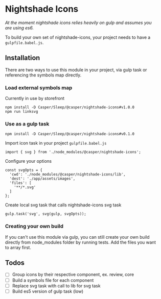 # Nightshade Icons

_At the moment nightshade icons relies heavily on gulp and assumes you are
using es6._

To build your own set of nightshade-icons, your project needs to have a
`gulpfile.babel.js`.


## Installation

There are two ways to use this module in your project, via gulp task or
referencing the symbols map directly.


### Load external symbols map

Currently in use by storefront

```
npm install -D Casper/Sleep/@casper/nightshade-icons#v1.0.0
npm run linksvg
```


### Use as a gulp task

```
npm install -D Casper/Sleep/@casper/nightshade-icons#v0.1.0
```

Import icon task in your project `gulpfile.babel.js`

```
import { svg } from './node_modules/@casper/nightshade-icons';

```

Configure your options

```
const svgOpts = {
  'cwd': './node_modules/@casper/nightshade-icons/lib',
  'dest': './app/assets/images',
  'files': [
    '**/*.svg'
  ]
};
```

Create local svg task that calls nightshade-icons svg task

```
gulp.task('svg', svg(gulp, svgOpts));
```

### Creating your own build

If you can't use this module via gulp, you can still create your own build
directly from node_modules folder by running tests. Add the files you want to
array first.

## Todos

- [ ] Group icons by their respective component, ex. review, core
- [ ] Build a symbols file for each component
- [ ] Replace svg task with call to lib for svg task
- [ ] Build es5 version of gulp task (low)
